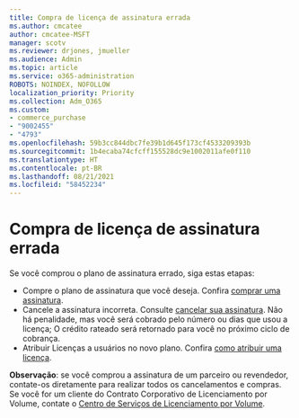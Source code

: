 ```yaml
---
title: Compra de licença de assinatura errada
ms.author: cmcatee
author: cmcatee-MSFT
manager: scotv
ms.reviewer: drjones, jmueller
ms.audience: Admin
ms.topic: article
ms.service: o365-administration
ROBOTS: NOINDEX, NOFOLLOW
localization_priority: Priority
ms.collection: Adm_O365
ms.custom:
- commerce_purchase
- "9002455"
- "4793"
ms.openlocfilehash: 59b3cc844dbc7fe39b1d645f173cf4533209393b
ms.sourcegitcommit: 1b4ecaba74cfcff155528dc9e1002011afe0f110
ms.translationtype: HT
ms.contentlocale: pt-BR
ms.lasthandoff: 08/21/2021
ms.locfileid: "58452234"
---
```

# <a name="purchased-wrong-subscription-license"></a>Compra de licença de assinatura errada

Se você comprou o plano de assinatura errado, siga estas etapas:

- Compre o plano de assinatura que você deseja. Confira [comprar uma assinatura](https://docs.microsoft.com/alchemyinsights/buy-a-subscription-to-office-365-for-business).
- Cancele a assinatura incorreta. Consulte [cancelar sua assinatura](https://docs.microsoft.com/alchemyinsights/canceling-your-office-365-subscription). Não há penalidade, mas você será cobrado pelo número ou dias que usou a licença; O crédito rateado será retornado para você no próximo ciclo de cobrança.
- Atribuir Licenças a usuários no novo plano. Confira [como atribuir uma licença](https://docs.microsoft.com/alchemyinsights/how-to-assign-a-license-to-a-user).

**Observação**: se você comprou a assinatura de um parceiro ou revendedor, contate-os diretamente para realizar todos os cancelamentos e compras. Se você for um cliente do Contrato Corporativo de Licenciamento por Volume, contate o [Centro de Serviços de Licenciamento por Volume](https://support.microsoft.com/help/4471406/how-to-contact-the-microsoft-volume-licensing-service-center).
